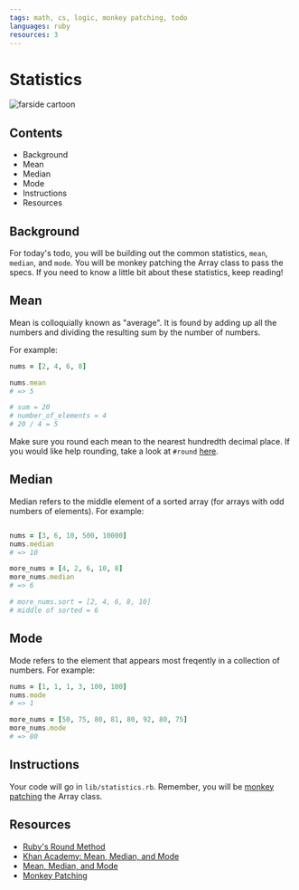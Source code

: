 ```yaml
---
tags: math, cs, logic, monkey patching, todo
languages: ruby
resources: 3
---
```


# Statistics

![farside cartoon](https://s3-us-west-2.amazonaws.com/web-dev-readme-photos/cs/farside-math.png)

## Contents

* Background
* Mean
* Median
* Mode
* Instructions
* Resources

## Background

For today's todo, you will be building out the common statistics, `mean`, `median`, and `mode`. You will be monkey patching the Array class to pass the specs. If you need to know a little bit about these statistics, keep reading!

## Mean

Mean is colloquially known as "average". It is found by adding up all the numbers and dividing the resulting sum by the number of numbers.

For example:

```ruby
nums = [2, 4, 6, 8]

nums.mean
# => 5

# sum = 20
# number_of_elements = 4
# 20 / 4 = 5
```

Make sure you round each mean to the nearest hundredth decimal place. If you would like help rounding, take a look at `#round` [here](http://ruby-doc.org/core-1.9.3/Float.html#method-i-round).

## Median

Median refers to the middle element of a sorted array (for arrays with odd numbers of elements). For example:

```ruby

nums = [3, 6, 10, 500, 10000]
nums.median
# => 10

more_nums = [4, 2, 6, 10, 8]
more_nums.median
# => 6

# more_nums.sort = [2, 4, 6, 8, 10]
# middle of sorted = 6
```

## Mode

Mode refers to the element that appears most freqently in a collection of numbers. For example:

```ruby
nums = [1, 1, 1, 3, 100, 100]
nums.mode
# => 1

more_nums = [50, 75, 80, 81, 80, 92, 80, 75]
more_nums.mode
# => 80
```

## Instructions

Your code will go in `lib/statistics.rb`. Remember, you will be [monkey patching](http://www.runtime-era.com/2012/12/reopen-and-modify-ruby-classes-monkey.html) the Array class. 

## Resources

* [Ruby's Round Method](http://ruby-doc.org/core-1.9.3/Float.html#method-i-round)
* [Khan Academy: Mean, Median, and Mode](https://youtu.be/k3aKKasOmIw)
* [Mean, Median, and Mode](http://math.about.com/od/statistics/a/MeanMedian.htm)
* [Monkey Patching](http://www.runtime-era.com/2012/12/reopen-and-modify-ruby-classes-monkey.html)
